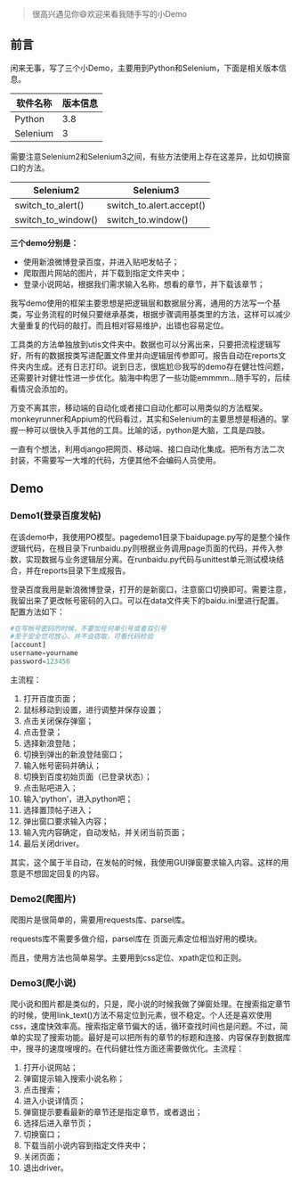 > 很高兴遇见你😄欢迎来看我随手写的小Demo

## 前言

闲来无事，写了三个小Demo，主要用到Python和Selenium，下面是相关版本信息。

| 软件名称 | 版本信息 |
| -------- | -------- |
| Python   | 3.8      |
| Selenium | 3        |

需要注意Selenium2和Selenium3之间，有些方法使用上存在这差异，比如切换窗口的方法。

| Selenium2          | Selenium3                |
| ------------------ | ------------------------ |
| switch_to_alert()  | switch_to.alert.accept() |
| switch_to_window() | switch_to.window()       |

**三个demo分别是：**

* 使用新浪微博登录百度，并进入贴吧发帖子；
* 爬取图片网站的图片，并下载到指定文件夹中；
* 登录小说网站，根据我们需求输入名称，想看的章节，并下载该章节；

​        我写demo使用的框架主要思想是把逻辑层和数据层分离，通用的方法写一个基类，写业务流程的时候只要继承基类，根据步骤调用基类里的方法，这样可以减少大量重复的代码的敲打。而且相对容易维护，出错也容易定位。

​        工具类的方法单独放到utis文件夹中。数据也可以分离出来，只要把流程逻辑写好，所有的数据按类写进配置文件里并向逻辑层传参即可。报告自动在reports文件夹内生成。还有日志打印。说到日志，很尴尬😒我写的demo存在健壮性问题，还需要针对健壮性进一步优化。脑海中构思了一些功能emmmm...随手写的，后续看情况会添加的。

​        万变不离其宗，移动端的自动化或者接口自动化都可以用类似的方法框架。monkeyrunner和Appium的代码看过，其实和Selenium的主要思想是相通的。掌握一种可以很快入手其他的工具。比喻的话，python是大脑，工具是四肢。

​       一直有个想法，利用django把网页、移动端、接口自动化集成。把所有方法二次封装，不需要写一大堆的代码，方便其他不会编码人员使用。

## Demo

### Demo1(登录百度发帖)

在该demo中，我使用PO模型。pagedemo1目录下baidupage.py写的是整个操作逻辑代码，在根目录下runbaidu.py则根据业务调用page页面的代码，并传入参数，实现数据与业务逻辑层分离。在runbaidu.py代码与unittest单元测试模块结合，并在reports目录下生成报告。

登录百度我用是新浪微博登录，打开的是新窗口，注意窗口切换即可。需要注意，我留出来了更改帐号密码的入口。可以在data文件夹下的baidu.ini里进行配置。配置方法如下：

~~~python
#在写帐号密码的时候，不要加任何单引号或者双引号
#至于安全您可放心，并不会窃取，可看代码检验
[account]
username=yourname 
password=123456
~~~

主流程：

1. 打开百度页面；
2. 鼠标移动到设置，进行调整并保存设置；
3. 点击关闭保存弹窗；
4. 点击登录；
5. 选择新浪登陆；
6. 切换到弹出的新浪登陆窗口；
7. 输入帐号密码并确认；
8. 切换到百度初始页面（已登录状态）；
9. 点击贴吧进入；
10. 输入‘python’，进入python吧；
11. 选择置顶帖子进入；
12. 弹出窗口要求输入内容；
13. 输入完内容确定，自动发帖，并关闭当前页面；
14. 最后关闭driver。

其实，这个属于半自动，在发帖的时候，我使用GUI弹窗要求输入内容。这样的用意是不想固定回复的内容。

### Demo2(爬图片)

爬图片是很简单的，需要用requests库、parsel库。

requests库不需要多做介绍，parsel库在 页面元素定位相当好用的模块。

而且，使用方法也简单易学。主要用到css定位、xpath定位和正则。

### Demo3(爬小说)

爬小说和图片都是类似的，只是，爬小说的时候我做了弹窗处理。在搜索指定章节的时候，使用link_text()方法不易定位到元素，很不稳定。个人还是喜欢使用css，速度快效率高。搜索指定章节偏大的话，循环查找时间也是问题。不过，简单的实现了搜索功能。最好是可以把所有的章节的标题和连接、内容保存到数据库中，搜寻的速度嗖嗖的。在代码健壮性方面还需要做优化。主流程：

1. 打开小说网站；
2. 弹窗提示输入搜索小说名称；
3. 点击搜索；
4. 进入小说详情页；
5. 弹窗提示要看最新的章节还是指定章节，或者退出；
6. 选择后进入章节页；
7. 切换窗口；
8. 下载当前小说内容到指定文件夹中；
9. 关闭页面；
10. 退出driver。